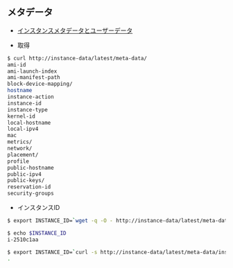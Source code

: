 ## メタデータ

- [インスタンスメタデータとユーザーデータ](http://docs.aws.amazon.com/ja_jp/AWSEC2/latest/UserGuide/ec2-instance-metadata.html)

- 取得

~~~bash
$ curl http://instance-data/latest/meta-data/
ami-id
ami-launch-index
ami-manifest-path
block-device-mapping/
hostname
instance-action
instance-id
instance-type
kernel-id
local-hostname
local-ipv4
mac
metrics/
network/
placement/
profile
public-hostname
public-ipv4
public-keys/
reservation-id
security-groups
~~~

- インスタンスID

~~~bash
$ export INSTANCE_ID=`wget -q -O - http://instance-data/latest/meta-data/instance-id`

$ echo $INSTANCE_ID
i-2510c1aa
~~~

~~~bash
$ export INSTANCE_ID=`curl -s http://instance-data/latest/meta-data/instance-id`
.
~~~
